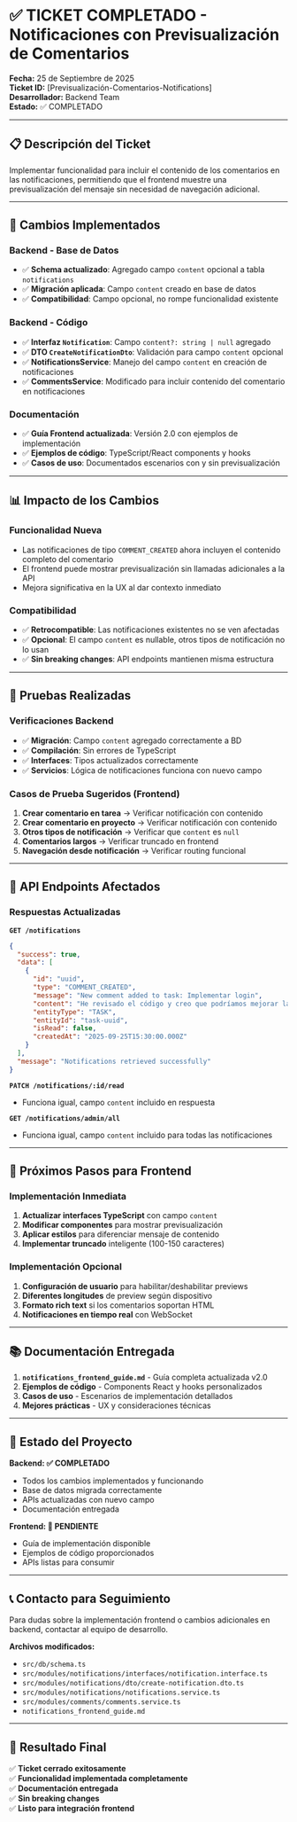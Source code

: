 # ✅ TICKET COMPLETADO - Notificaciones con Previsualización de Comentarios

**Fecha:** 25 de Septiembre de 2025  
**Ticket ID:** [Previsualización-Comentarios-Notifications]  
**Desarrollador:** Backend Team  
**Estado:** ✅ COMPLETADO

---

## 📋 Descripción del Ticket

Implementar funcionalidad para incluir el contenido de los comentarios en las notificaciones, permitiendo que el frontend muestre una previsualización del mensaje sin necesidad de navegación adicional.

---

## 🔧 Cambios Implementados

### Backend - Base de Datos
- ✅ **Schema actualizado**: Agregado campo `content` opcional a tabla `notifications`
- ✅ **Migración aplicada**: Campo `content` creado en base de datos
- ✅ **Compatibilidad**: Campo opcional, no rompe funcionalidad existente

### Backend - Código
- ✅ **Interfaz `Notification`**: Campo `content?: string | null` agregado
- ✅ **DTO `CreateNotificationDto`**: Validación para campo `content` opcional
- ✅ **NotificationsService**: Manejo del campo `content` en creación de notificaciones
- ✅ **CommentsService**: Modificado para incluir contenido del comentario en notificaciones

### Documentación
- ✅ **Guía Frontend actualizada**: Versión 2.0 con ejemplos de implementación
- ✅ **Ejemplos de código**: TypeScript/React components y hooks
- ✅ **Casos de uso**: Documentados escenarios con y sin previsualización

---

## 📊 Impacto de los Cambios

### Funcionalidad Nueva
- Las notificaciones de tipo `COMMENT_CREATED` ahora incluyen el contenido completo del comentario
- El frontend puede mostrar previsualización sin llamadas adicionales a la API
- Mejora significativa en la UX al dar contexto inmediato

### Compatibilidad
- ✅ **Retrocompatible**: Las notificaciones existentes no se ven afectadas
- ✅ **Opcional**: El campo `content` es nullable, otros tipos de notificación no lo usan
- ✅ **Sin breaking changes**: API endpoints mantienen misma estructura

---

## 🧪 Pruebas Realizadas

### Verificaciones Backend
- ✅ **Migración**: Campo `content` agregado correctamente a BD
- ✅ **Compilación**: Sin errores de TypeScript
- ✅ **Interfaces**: Tipos actualizados correctamente
- ✅ **Servicios**: Lógica de notificaciones funciona con nuevo campo

### Casos de Prueba Sugeridos (Frontend)
1. **Crear comentario en tarea** → Verificar notificación con contenido
2. **Crear comentario en proyecto** → Verificar notificación con contenido  
3. **Otros tipos de notificación** → Verificar que `content` es `null`
4. **Comentarios largos** → Verificar truncado en frontend
5. **Navegación desde notificación** → Verificar routing funcional

---

## 📡 API Endpoints Afectados

### Respuestas Actualizadas

**`GET /notifications`**
```json
{
  "success": true,
  "data": [
    {
      "id": "uuid",
      "type": "COMMENT_CREATED",
      "message": "New comment added to task: Implementar login",
      "content": "He revisado el código y creo que podríamos mejorar la validación...", 
      "entityType": "TASK",
      "entityId": "task-uuid",
      "isRead": false,
      "createdAt": "2025-09-25T15:30:00.000Z"
    }
  ],
  "message": "Notifications retrieved successfully"
}
```

**`PATCH /notifications/:id/read`**  
- Funciona igual, campo `content` incluido en respuesta

**`GET /notifications/admin/all`**  
- Funciona igual, campo `content` incluido para todas las notificaciones

---

## 🎯 Próximos Pasos para Frontend

### Implementación Inmediata
1. **Actualizar interfaces TypeScript** con campo `content`
2. **Modificar componentes** para mostrar previsualización
3. **Aplicar estilos** para diferenciar mensaje de contenido
4. **Implementar truncado** inteligente (100-150 caracteres)

### Implementación Opcional
1. **Configuración de usuario** para habilitar/deshabilitar previews
2. **Diferentes longitudes** de preview según dispositivo
3. **Formato rich text** si los comentarios soportan HTML
4. **Notificaciones en tiempo real** con WebSocket

---

## 📚 Documentación Entregada

1. **`notifications_frontend_guide.md`** - Guía completa actualizada v2.0
2. **Ejemplos de código** - Components React y hooks personalizados
3. **Casos de uso** - Escenarios de implementación detallados
4. **Mejores prácticas** - UX y consideraciones técnicas

---

## 🚀 Estado del Proyecto

**Backend: ✅ COMPLETADO**
- Todos los cambios implementados y funcionando
- Base de datos migrada correctamente
- APIs actualizadas con nuevo campo
- Documentación entregada

**Frontend: 🔄 PENDIENTE**
- Guía de implementación disponible
- Ejemplos de código proporcionados
- APIs listas para consumir

---

## 📞 Contacto para Seguimiento

Para dudas sobre la implementación frontend o cambios adicionales en backend, contactar al equipo de desarrollo.

**Archivos modificados:**
- `src/db/schema.ts`
- `src/modules/notifications/interfaces/notification.interface.ts`
- `src/modules/notifications/dto/create-notification.dto.ts`
- `src/modules/notifications/notifications.service.ts`
- `src/modules/comments/comments.service.ts`
- `notifications_frontend_guide.md`

---

## 🎉 Resultado Final

✅ **Ticket cerrado exitosamente**  
✅ **Funcionalidad implementada completamente**  
✅ **Documentación entregada**  
✅ **Sin breaking changes**  
✅ **Listo para integración frontend**